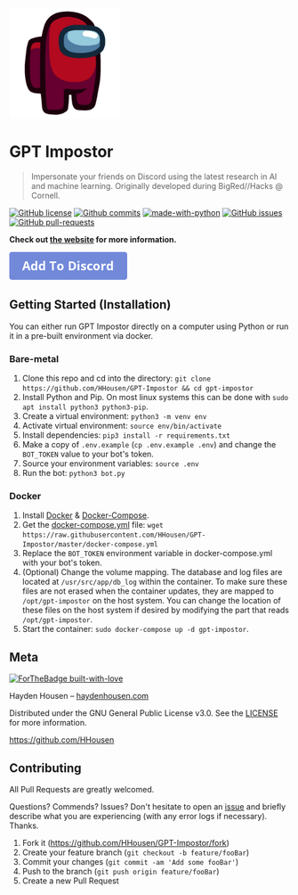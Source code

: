 <img src="GPT%20Impostor%20Logo.png" alt="GPT Impostor Logo" width="200"/>

# GPT Impostor
> Impersonate your friends on Discord using the latest research in AI and machine learning. Originally developed during BigRed//Hacks @ Cornell.

[![GitHub license](https://img.shields.io/github/license/HHousen/GPT-Impostor.svg)](https://github.com/HHousen/GPT-Impostor/blob/master/LICENSE) [![Github commits](https://img.shields.io/github/last-commit/HHousen/GPT-Impostor.svg)](https://github.com/HHousen/GPT-Impostor/commits/master) [![made-with-python](https://img.shields.io/badge/Made%20with-Python-1f425f.svg)](https://www.python.org/) [![GitHub issues](https://img.shields.io/github/issues/HHousen/GPT-Impostor.svg)](https://GitHub.com/HHousen/GPT-Impostor/issues/) [![GitHub pull-requests](https://img.shields.io/github/issues-pr/HHousen/GPT-Impostor.svg)](https://GitHub.com/HHousen/GPT-Impostor/pull/)

**Check out [the website](https://gptimpostor.tech) for more information.**

[![Add the bot to your Discord server!](add-to-discord_button.png)](https://gptimpostor.tech)

## Getting Started (Installation)

You can either run GPT Impostor directly on a computer using Python or run it in a pre-built environment via docker.

### Bare-metal

1. Clone this repo and cd into the directory: `git clone https://github.com/HHousen/GPT-Impostor && cd gpt-impostor`
2. Install Python and Pip. On most linux systems this can be done with `sudo apt install python3 python3-pip`.
3. Create a virtual environment: `python3 -m venv env`
4. Activate virtual environment: `source env/bin/activate`
5. Install dependencies: `pip3 install -r requirements.txt`
6. Make a copy of `.env.example` (`cp .env.example .env`) and change the `BOT_TOKEN` value to your bot's token.
7. Source your environment variables: `source .env`
8. Run the bot: `python3 bot.py`

### Docker

1. Install [Docker](https://docs.docker.com/get-docker/) & [Docker-Compose](https://docs.docker.com/compose/install/).
2. Get the [docker-compose.yml](./docker-compose.yml) file: `wget https://raw.githubusercontent.com/HHousen/GPT-Impostor/master/docker-compose.yml`
3. Replace the `BOT_TOKEN` environment variable in docker-compose.yml with your bot's token.
4. (Optional) Change the volume mapping. The database and log files are located at `/usr/src/app/db_log` within the container. To make sure these files are not erased when the container updates, they are mapped to `/opt/gpt-impostor` on the host system. You can change the location of these files on the host system if desired by modifying the part that reads `/opt/gpt-impostor`.
5. Start the container: `sudo docker-compose up -d gpt-impostor`.

## Meta

[![ForTheBadge built-with-love](https://ForTheBadge.com/images/badges/built-with-love.svg)](https://GitHub.com/HHousen/)

Hayden Housen – [haydenhousen.com](https://haydenhousen.com)

Distributed under the GNU General Public License v3.0. See the [LICENSE](LICENSE) for more information.

<https://github.com/HHousen>

## Contributing

All Pull Requests are greatly welcomed.

Questions? Commends? Issues? Don't hesitate to open an [issue](https://github.com/HHousen/GPT=Impostor/issues/new) and briefly describe what you are experiencing (with any error logs if necessary). Thanks.

1. Fork it (<https://github.com/HHousen/GPT-Impostor/fork>)
2. Create your feature branch (`git checkout -b feature/fooBar`)
3. Commit your changes (`git commit -am 'Add some fooBar'`)
4. Push to the branch (`git push origin feature/fooBar`)
5. Create a new Pull Request
